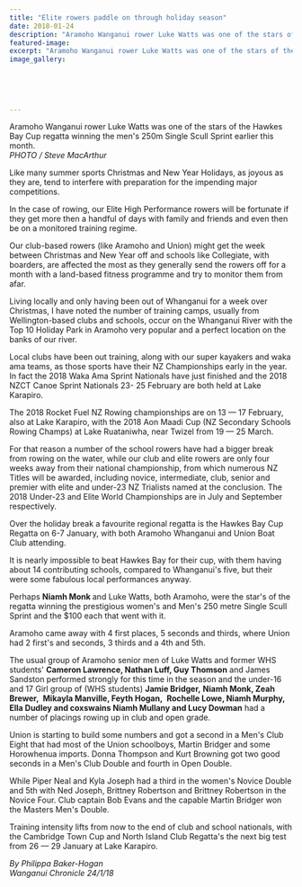 ```yaml
---
title: "Elite rowers paddle on through holiday season"
date: 2018-01-24
description: "Aramoho Wanganui rower Luke Watts was one of the stars of the Hawkes Bay Cup regatta..."
featured-image: 
excerpt: "Aramoho Wanganui rower Luke Watts was one of the stars of the Hawkes Bay Cup regatta winning the men's 250m Single Scull Sprint earlier this month."
image_gallery:
	
	
	
	
	
---
```


<p><span>Aramoho Wanganui rower&nbsp;Luke Watts was one of the stars of the Hawkes Bay Cup regatta winning the men's 250m Single Scull Sprint earlier this month. <br /><em>PHOTO / Steve MacArthur</em></span></p>
<p class="element element-paragraph">Like many summer sports Christmas and New Year Holidays, as joyous as they are, tend to interfere with preparation for the impending major competitions.</p>
<p class="element element-paragraph">In the case of rowing, our Elite High Performance rowers will be fortunate if they get more then a handful of days with family and friends and even then be on a monitored training regime.</p>
<p class="element element-paragraph">Our club-based rowers (like Aramoho and Union) might get the week between Christmas and New Year off and schools like Collegiate, with boarders, are affected the most as they generally send the rowers off for a month with a land-based fitness programme and try to monitor them from afar.</p>
<p class="element element-paragraph">Living locally and only having been out of Whanganui for a week over Christmas, I have noted the number of training camps, usually from Wellington-based clubs and schools, occur on the Whanganui River with the Top 10 Holiday Park in Aramoho very popular and a perfect location on the banks of our river.</p>
<p class="element element-paragraph">Local clubs have been out training, along with our super kayakers and waka ama teams, as those sports have their NZ Championships early in the year. In fact the 2018 Waka Ama Sprint Nationals have just finished and the 2018 NZCT Canoe Sprint Nationals 23- 25 February are both held at Lake Karapiro.</p>
<p class="element element-paragraph">The 2018 Rocket Fuel NZ Rowing championships are on 13 &mdash; 17 February, also at Lake Karapiro, with the 2018 Aon Maadi Cup (NZ Secondary Schools Rowing Champs) at Lake Ruataniwha, near Twizel from 19 &mdash; 25 March.</p>
<p class="element element-paragraph">For that reason a number of the school rowers have had a bigger break from rowing on the water, while our club and elite rowers are only four weeks away from their national championship, from which numerous NZ Titles will be awarded, including novice, intermediate, club, senior and premier with elite and under-23 NZ Trialists named at the conclusion. The 2018 Under-23 and Elite World Championships are in July and September respectively.</p>
<p class="element element-paragraph">Over the holiday break a favourite regional regatta is the Hawkes Bay Cup Regatta on 6-7 January, with both Aramoho Whanganui and Union Boat Club attending.</p>
<p class="element element-paragraph">It is nearly impossible to beat Hawkes Bay for their cup, with them having about 14 contributing schools, compared to Whanganui's five, but their were some fabulous local performances anyway.</p>
<p class="element element-paragraph">Perhaps <strong>Niamh Monk </strong>and Luke Watts, both Aramoho, were the star's of the regatta winning the prestigious women's and Men's 250 metre Single Scull Sprint and the $100 each that went with it.</p>
<p class="element element-paragraph">Aramoho came away with 4 first places, 5 seconds and thirds, where Union had 2 first's and seconds, 3 thirds and a 4th and 5th.</p>
<p class="element element-paragraph">The usual group of Aramoho senior men of Luke Watts and former WHS students'&nbsp;<strong>Cameron Lawrence, Nathan Luff, Guy Thomson</strong> and James Sandston performed strongly for this time in the season and the under-16 and 17 Girl group of (WHS students)&nbsp;<strong>Jamie Bridger,</strong> <strong>Niamh Monk, Zeah Brewer,&nbsp;</strong> <strong>Mikayla Manville, Feyth Hogan,&nbsp;</strong> <strong>Rochelle Lowe, Niamh Murphy, Ella Dudley and coxswains Niamh Mullany and Lucy Dowman</strong> had a number of placings rowing up in club and open grade.</p>
<p class="element element-paragraph">Union is starting to build some numbers and got a second in a Men's Club Eight that had most of the Union schoolboys, Martin Bridger and some Horowhenua imports. Donna Thompson and Kurt Browning got two good seconds in a Men's Club Double and fourth in Open Double.</p>
<p class="element element-paragraph">While Piper Neal and Kyla Joseph had a third in the women's Novice Double and 5th with Ned Joseph, Brittney Robertson and Brittney Robertson in the Novice Four. Club captain Bob Evans and the capable Martin Bridger won the Masters Men's Double.</p>
<p class="element element-paragraph">Training intensity lifts from now to the end of club and school nationals, with the Cambridge Town Cup and North Island Club Regatta's the next big test from 26 &mdash; 29 January at Lake Karapiro.</p>
<p><em>By Philippa Baker-Hogan<br />Wanganui Chronicle 24/1/18</em></p>

